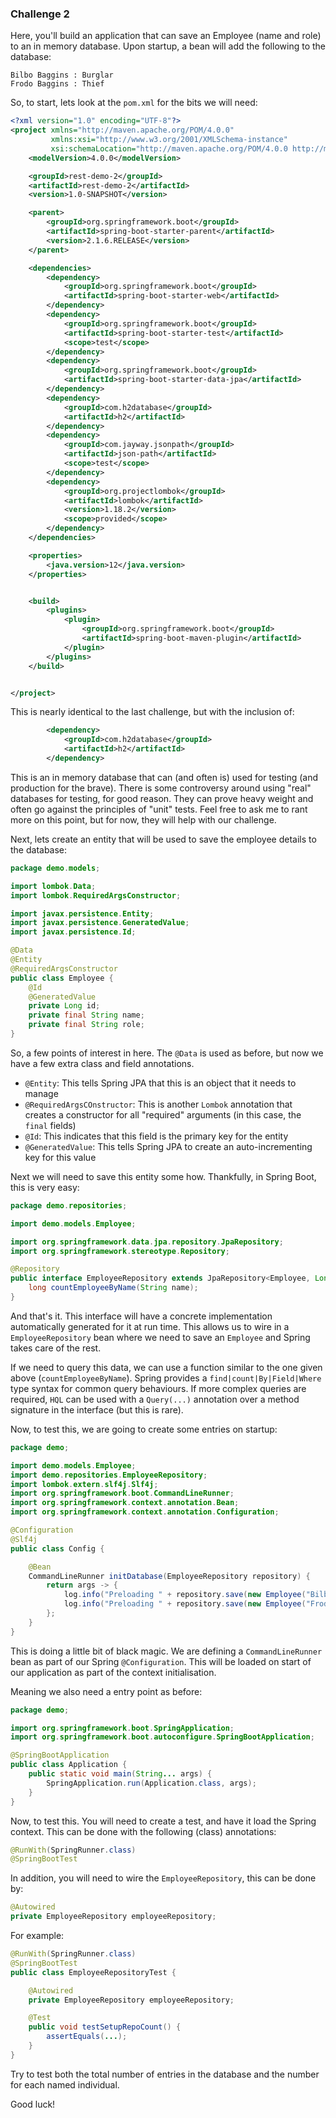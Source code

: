 ### Challenge 2

Here, you'll build an application that can save an Employee (name and role) to an in memory database. 
Upon startup, a bean will add the following to the database:
```
Bilbo Baggins : Burglar
Frodo Baggins : Thief
```

So, to start, lets look at the `pom.xml` for the bits we will need:

```xml
<?xml version="1.0" encoding="UTF-8"?>
<project xmlns="http://maven.apache.org/POM/4.0.0"
         xmlns:xsi="http://www.w3.org/2001/XMLSchema-instance"
         xsi:schemaLocation="http://maven.apache.org/POM/4.0.0 http://maven.apache.org/xsd/maven-4.0.0.xsd">
    <modelVersion>4.0.0</modelVersion>

    <groupId>rest-demo-2</groupId>
    <artifactId>rest-demo-2</artifactId>
    <version>1.0-SNAPSHOT</version>

    <parent>
        <groupId>org.springframework.boot</groupId>
        <artifactId>spring-boot-starter-parent</artifactId>
        <version>2.1.6.RELEASE</version>
    </parent>

    <dependencies>
        <dependency>
            <groupId>org.springframework.boot</groupId>
            <artifactId>spring-boot-starter-web</artifactId>
        </dependency>
        <dependency>
            <groupId>org.springframework.boot</groupId>
            <artifactId>spring-boot-starter-test</artifactId>
            <scope>test</scope>
        </dependency>
        <dependency>
            <groupId>org.springframework.boot</groupId>
            <artifactId>spring-boot-starter-data-jpa</artifactId>
        </dependency>
        <dependency>
            <groupId>com.h2database</groupId>
            <artifactId>h2</artifactId>
        </dependency>
        <dependency>
            <groupId>com.jayway.jsonpath</groupId>
            <artifactId>json-path</artifactId>
            <scope>test</scope>
        </dependency>
        <dependency>
            <groupId>org.projectlombok</groupId>
            <artifactId>lombok</artifactId>
            <version>1.18.2</version>
            <scope>provided</scope>
        </dependency>
    </dependencies>

    <properties>
        <java.version>12</java.version>
    </properties>


    <build>
        <plugins>
            <plugin>
                <groupId>org.springframework.boot</groupId>
                <artifactId>spring-boot-maven-plugin</artifactId>
            </plugin>
        </plugins>
    </build>


</project>
```

This is nearly identical to the last challenge, but with the inclusion of:

```xml
        <dependency>
            <groupId>com.h2database</groupId>
            <artifactId>h2</artifactId>
        </dependency>
```

This is an in memory database that can (and often is) used for testing (and production for the brave). There is some 
controversy around using "real" databases for testing, for good reason. They can prove heavy weight and often go against
the principles of "unit" tests. Feel free to ask me to rant more on this point, but for now, they will help with our challenge.

Next, lets create an entity that will be used to save the employee details to the database:

```java
package demo.models;

import lombok.Data;
import lombok.RequiredArgsConstructor;

import javax.persistence.Entity;
import javax.persistence.GeneratedValue;
import javax.persistence.Id;

@Data
@Entity
@RequiredArgsConstructor
public class Employee {
    @Id
    @GeneratedValue
    private Long id;
    private final String name;
    private final String role;
}
```

So, a few points of interest in here. The `@Data` is used as before, but now we have a few extra class and
field annotations.

* `@Entity`: This tells Spring JPA that this is an object that it needs to manage
* `@RequiredArgsCOnstructor`: This is another `Lombok` annotation that creates a constructor
 for all "required" arguments (in this case, the `final` fields)
* `@Id`: This indicates that this field is the primary key for the entity
* `@GeneratedValue`: This tells Spring JPA to create an auto-incrementing key for this value

Next we will need to save this entity some how. Thankfully, in Spring Boot, this is very easy:

```java
package demo.repositories;

import demo.models.Employee;

import org.springframework.data.jpa.repository.JpaRepository;
import org.springframework.stereotype.Repository;

@Repository
public interface EmployeeRepository extends JpaRepository<Employee, Long> {
    long countEmployeeByName(String name);
}
```

And that's it. This interface will have a concrete implementation automatically generated for it at run time.
This allows us to wire in a `EmployeeRepository` bean where we need to save an `Employee` and Spring takes care
of the rest.

If we need to query this data, we can use a function similar to the one given above (`countEmployeeByName`).
Spring provides a `find|count|By|Field|Where` type syntax for common query behaviours. If more complex
queries are required, `HQL` can be used with a `Query(...)` annotation over a method signature in 
the interface (but this is rare). 

Now, to test this, we are going to create some entries on startup:

```java
package demo;

import demo.models.Employee;
import demo.repositories.EmployeeRepository;
import lombok.extern.slf4j.Slf4j;
import org.springframework.boot.CommandLineRunner;
import org.springframework.context.annotation.Bean;
import org.springframework.context.annotation.Configuration;

@Configuration
@Slf4j
public class Config {

    @Bean
    CommandLineRunner initDatabase(EmployeeRepository repository) {
        return args -> {
            log.info("Preloading " + repository.save(new Employee("Bilbo Baggins", "burglar")));
            log.info("Preloading " + repository.save(new Employee("Frodo Baggins", "thief")));
        };
    }
}
```

This is doing a little bit of black magic. We are defining a `CommandLineRunner` bean as part of our Spring
`@Configuration`. This will be loaded on start of our application as part of the context initialisation.

Meaning we also need a entry point as before:

```java
package demo;

import org.springframework.boot.SpringApplication;
import org.springframework.boot.autoconfigure.SpringBootApplication;

@SpringBootApplication
public class Application {
    public static void main(String... args) {
        SpringApplication.run(Application.class, args);
    }
}
```

Now, to test this. You will need to create a test, and have it load the Spring context. This can be done with
the following (class) annotations:

```java
@RunWith(SpringRunner.class)
@SpringBootTest
```

In addition, you will need to wire the `EmployeeRepository`, this can be done by:

```java
@Autowired
private EmployeeRepository employeeRepository;
```
 
For example:

```java
@RunWith(SpringRunner.class)
@SpringBootTest
public class EmployeeRepositoryTest {

    @Autowired
    private EmployeeRepository employeeRepository;

    @Test
    public void testSetupRepoCount() {
        assertEquals(...);
    }
}
```
Try to test both the total number of entries in the database and the number for each named individual.

Good luck!
